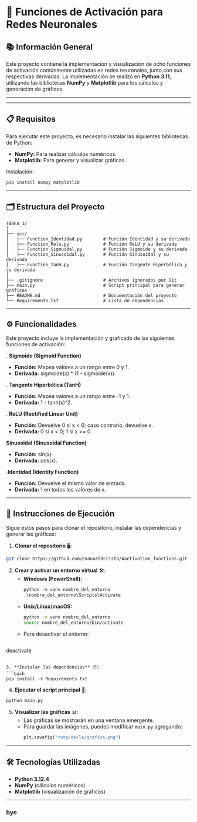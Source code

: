 # 📌 Funciones de Activación para Redes Neuronales

## 📚 Información General

Este proyecto contiene la implementación y visualización de ocho funciones de activación comúnmente utilizadas en redes neuronales, junto con sus respectivas derivadas. La implementación se realizó en **Python 3.11**, utilizando las bibliotecas **NumPy** y **Matplotlib** para los cálculos y generación de gráficos.

---
---
## 📋 Requisitos
Para ejecutar este proyecto, es necesario instalar las siguientes bibliotecas de Python:

- **NumPy:** Para realizar cálculos numéricos.
- **Matplotlib:** Para generar y visualizar gráficas.

Instalación:
```bash
pip install numpy matplotlib
```

---
## 🗂️ Estructura del Proyecto
```
TAREA_3/
│
├── scr/
│   ├── Function_Identidad.py        # Función Identidad y su derivada
│   ├── Function_Relu.py             # Función ReLU y su derivada
│   ├── Function_Sigmuidal.py        # Función Sigmoide y su derivada
│   ├── Function_Sinusoidal.py       # Función Sinusoidal y su derivada
│   ├── Function_TanH.py             # Función Tangente Hiperbólica y su derivada
│
├── .gitignore                       # Archivos ignorados por Git
├── main.py                          # Script principal para generar gráficas
├── README.md                        # Documentación del proyecto
└── Requirements.txt                 # Lista de dependencias
```

---
## ⚙️ Funcionalidades
Este proyecto incluye la implementación y graficado de las siguientes funciones de activación:


. **Sigmoide (Sigmoid Function)**  
   - **Función:** Mapea valores a un rango entre 0 y 1.
   - **Derivada:** sigmoide(x) * (1 - sigmoide(x)).

. **Tangente Hiperbólica (TanH)**  
   - **Función:** Mapea valores a un rango entre -1 y 1.
   - **Derivada:** 1 - tanh(x)^2.

. **ReLU (Rectified Linear Unit)**  
   - **Función:** Devuelve 0 si x < 0; caso contrario, devuelve x.
   - **Derivada:** 0 si x < 0; 1 si x >= 0.


 **Sinusoidal (Sinusoidal Function)**  
   - **Función:** sin(x).
   - **Derivada:** cos(x).

.**Identidad (Identity Function)**  
   - **Función:** Devuelve el mismo valor de entrada.
   - **Derivada:** 1 en todos los valores de x.

---
## 🚀 Instrucciones de Ejecución
Sigue estos pasos para clonar el repositorio, instalar las dependencias y generar las gráficas:

1. **Clonar el repositorio** 🖥️:
```bash
git clone https://github.com/EmanueldCristo/Aactivation_functions.git
```

2. **Crear y activar un entorno virtual** 🛠️:
   - **Windows (PowerShell):**
     ```powershell
     python -m venv nombre_del_entorno
     .\nombre_del_entorno\Scripts\Activate
     ```
   - **Unix/Linux/macOS:**
     ```bash
     python -m venv nombre_del_entorno
     source nombre_del_entorno/bin/activate
     ```
   - Para desactivar el entorno:
     ```bash
deactivate
```

3. **Instalar las dependencias** 📦:
```bash
pip install -r Requirements.txt
```

4. **Ejecutar el script principal** 🚀:
```bash
python main.py
```

5. **Visualizar las gráficas** 📊:
   - Las gráficas se mostrarán en una ventana emergente.
   - Para guardar las imágenes, puedes modificar `main.py` agregando:
     ```python
     plt.savefig("ruta/de/la/grafica.png")
     ```

---
## 🛠️ Tecnologías Utilizadas
- **Python 3.12.4**
- **NumPy** (cálculos numéricos)
- **Matplotlib** (visualización de gráficos)

---

### bye